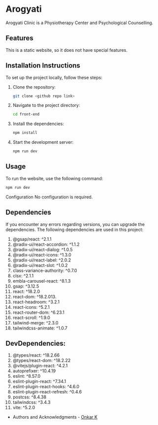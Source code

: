 # Arogyati

Arogyati Clinic is a Physiotherapy Center and Psychological Counselling.

## Features

This is a static website, so it does not have special features.

## Installation Instructions

To set up the project locally, follow these steps:

1. Clone the repository:
    ```sh
    git clone <github repo link>
    ```

2. Navigate to the project directory:
    ```sh
    cd front-end
    ```

3. Install the dependencies:
    ```sh
    npm install
    ```

4. Start the development server:
    ```sh
    npm run dev
    ```

## Usage

To run the website, use the following command:
```sh
npm run dev
```

Configuration
No configuration is required.

## Dependencies

If you encounter any errors regarding versions, you can upgrade the dependencies. The following dependencies are used in this project:

1. @gsap/react: ^2.1.1
2. @radix-ui/react-accordion: ^1.1.2
3. @radix-ui/react-dialog: ^1.0.5
4. @radix-ui/react-icons: ^1.3.0
5. @radix-ui/react-label: ^2.0.2
6. @radix-ui/react-slot: ^1.0.2
7. class-variance-authority: ^0.7.0
8. clsx: ^2.1.1
9. embla-carousel-react: ^8.1.3
10. gsap: ^3.12.5
11. react: ^18.2.0
12. react-dom: ^18.2.013. 
13. react-headroom: ^3.2.1
14. react-icons: ^5.2.1
15. react-router-dom: ^6.23.1
16. react-scroll: ^1.9.0
17. tailwind-merge: ^2.3.0
18. tailwindcss-animate: ^1.0.7


## DevDependencies:

1. @types/react: ^18.2.66
2. @types/react-dom: ^18.2.22
3. @vitejs/plugin-react: ^4.2.1
4. autoprefixer: ^10.4.19
5. eslint: ^8.57.0
6. eslint-plugin-react: ^7.34.1
7. eslint-plugin-react-hooks: ^4.6.0
8. eslint-plugin-react-refresh: ^0.4.6
9. postcss: ^8.4.38
10. tailwindcss: ^3.4.3
11. vite: ^5.2.0

- Authors and Acknowledgments - [Onkar K](https://github.com/OnkarK0273)
